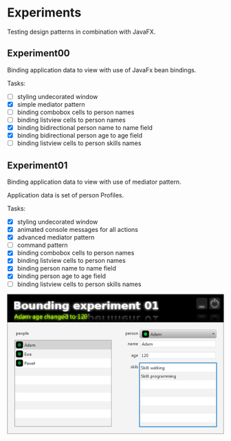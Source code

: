 Experiments
===========

Testing design patterns in combination with JavaFX.

Experiment00
------------

Binding application data to view with use of JavaFx bean bindings.

Tasks:

- [ ] styling undecorated window
- [x] simple mediator pattern
- [ ] binding combobox cells to person names
- [ ] binding listview cells to person names
- [x] binding bidirectional person name to name field
- [x] binding bidirectional person age to age field
- [ ] binding listview cells to person skills names

Experiment01
------------

Binding application data to view with use of mediator pattern.

Application data is set of person Profiles.

Tasks:

- [x] styling undecorated window
- [x] animated console messages for all actions
- [x] advanced mediator pattern
- [ ] command pattern
- [x] binding combobox cells to person names
- [x] binding listview cells to person names
- [x] binding person name to name field
- [x] binding person age to age field
- [ ] binding listview cells to person skills names

![alt Experiment01 screen](/images/screen00.png "Experiment01")